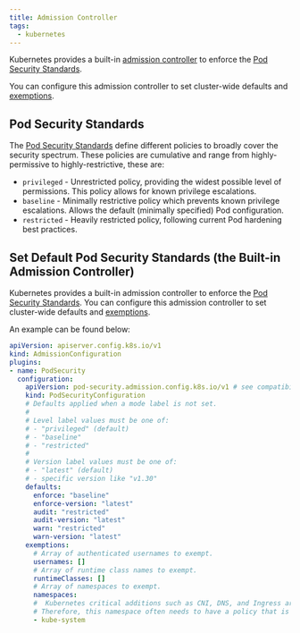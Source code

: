 ```yaml
---
title: Admission Controller
tags:
  - kubernetes
---
```


Kubernetes provides a built-in [admission controller](https://kubernetes.io/docs/tasks/configure-pod-container/enforce-standards-admission-controller/#configure-the-admission-controller) 
to enforce the [Pod Security Standards](https://kubernetes.io/docs/concepts/security/pod-security-standards/). 
<!--more-->
You can configure this admission controller to set cluster-wide defaults and [exemptions](https://kubernetes.io/docs/concepts/security/pod-security-admission/#exemptions).

## Pod Security Standards

The [Pod Security Standards](https://kubernetes.io/docs/concepts/security/pod-security-standards/) define different 
policies to broadly cover the security spectrum. 
These policies are cumulative and range from highly-permissive to highly-restrictive, these are:

* `privileged` - Unrestricted policy, providing the widest possible level of permissions. This policy allows for known privilege escalations.
* `baseline` - Minimally restrictive policy which prevents known privilege escalations. Allows the default (minimally specified) Pod configuration.
* `restricted` - Heavily restricted policy, following current Pod hardening best practices.

## Set Default Pod Security Standards (the Built-in Admission Controller)

Kubernetes provides a built-in admission controller to enforce the [Pod Security Standards](https://kubernetes.io/docs/concepts/security/pod-security-standards/). 
You can configure this admission controller to set cluster-wide defaults and [exemptions](https://kubernetes.io/docs/concepts/security/pod-security-admission/#exemptions).

An example can be found below:
```yaml
apiVersion: apiserver.config.k8s.io/v1
kind: AdmissionConfiguration
plugins:
- name: PodSecurity
  configuration:
    apiVersion: pod-security.admission.config.k8s.io/v1 # see compatibility note
    kind: PodSecurityConfiguration
    # Defaults applied when a mode label is not set.
    #
    # Level label values must be one of:
    # - "privileged" (default)
    # - "baseline"
    # - "restricted"
    #
    # Version label values must be one of:
    # - "latest" (default) 
    # - specific version like "v1.30"
    defaults:
      enforce: "baseline"
      enforce-version: "latest"
      audit: "restricted"
      audit-version: "latest"
      warn: "restricted"
      warn-version: "latest"
    exemptions:
      # Array of authenticated usernames to exempt.
      usernames: []
      # Array of runtime class names to exempt.
      runtimeClasses: []
      # Array of namespaces to exempt.
      namespaces:
      #  Kubernetes critical additions such as CNI, DNS, and Ingress are run as pods in the kube-system namespace.
      # Therefore, this namespace often needs to have a policy that is less restrictive so that these components can run properly.
      - kube-system
```